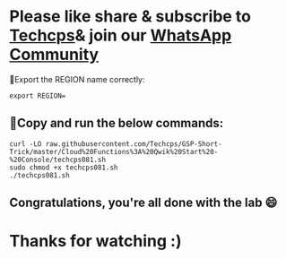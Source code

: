 

# Please like share & subscribe to [Techcps](https://www.youtube.com/@techcps)& join our [WhatsApp Community](https://whatsapp.com/channel/0029Va9nne147XeIFkXYv71A)

🚨Export the REGION name correctly:

```
export REGION=
```

## 🚨Copy and run the below commands:

```
curl -LO raw.githubusercontent.com/Techcps/GSP-Short-Trick/master/Cloud%20Functions%3A%20Qwik%20Start%20-%20Console/techcps081.sh
sudo chmod +x techcps081.sh
./techcps081.sh
```

## Congratulations, you're all done with the lab 😄

# Thanks for watching :)
